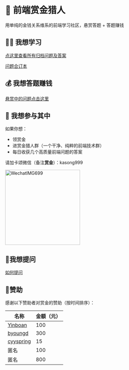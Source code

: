 # 🥷 前端赏金猎人

用单纯的金钱关系维系的前端学习社区，悬赏答题 + 答题赚钱

## 👩‍🎓 我想学习

[点这里查看所有归档问题及答案](https://github.com/BetaSu/fe-hunter/issues?q=is%3Aissue+is%3Aclosed)

[问题合订本](https://fe-cool.github.io/hunter/)

## 💰 我想答题赚钱

[悬赏中的问题点击这里](https://github.com/BetaSu/fe-hunter/issues)

## 🙋 我想参与其中

如果你想：

- 领赏金
- 进赏金猎人群（一个干净、纯粹的前端技术群）
- 每日收获几个高质量前端问题的答案

请加卡颂微信（备注**赏金**）：kasong999

<img width="240" height="240" alt="WechatIMG699" src="https://user-images.githubusercontent.com/15828041/162861814-50153bc6-91a6-4364-b124-7d52477c0146.png">
     
## 🤔我想提问

[如何提问](https://github.com/BetaSu/fe-hunter/wiki/How-to-ask)

## 👨赞助

感谢以下赞助者对赏金的赞助（按时间排序）：

名称 | 金额（元）
---- | ---
[Yinboan](https://github.com/Yinboan) | 100
[byoungd](github.com/byoungd) | 300
[cyyspring](https://github.com/cyyspring) | 15
匿名 |  100
匿名 |  800
